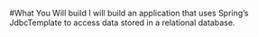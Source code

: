 #What You Will build
I will build an application that uses Spring’s JdbcTemplate to access data stored in a relational database.